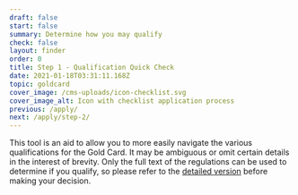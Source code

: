 ```yaml
---
draft: false
start: false
summary: Determine how you may qualify
check: false
layout: finder
order: 0
title: Step 1 - Qualification Quick Check
date: 2021-01-18T03:31:11.168Z
topic: goldcard
cover_image: /cms-uploads/icon-checklist.svg
cover_image_alt: Icon with checklist application process
previous: /apply/
next: /apply/step-2/
---
```


This tool is an aid to allow you to more easily navigate the various qualifications for the Gold Card.
It may be ambiguous or omit certain details in the interest of brevity.
Only the full text of the regulations can be used to determine if you qualify, so please refer to the [detailed version](/en/qualification/) before making your decision.

